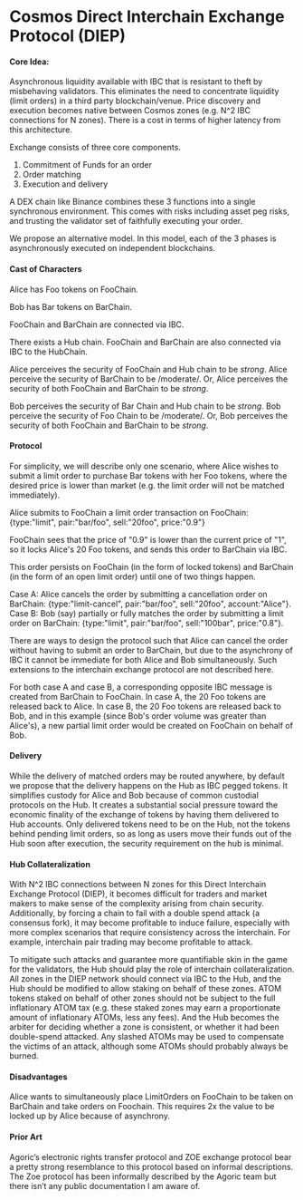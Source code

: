 # Cosmos Direct Interchain Exchange Protocol (DIEP)

#### Core Idea:

Asynchronous liquidity available with IBC that is resistant to theft by misbehaving validators. This eliminates the need to concentrate liquidity (limit orders) in a third party blockchain/venue. Price discovery and execution becomes native between Cosmos zones (e.g. N^2 IBC connections for N zones). There is a cost in terms of higher latency from this architecture.

Exchange consists of three core components.

1. Commitment of Funds for an order
2. Order matching
3. Execution and delivery

A DEX chain like Binance combines these 3 functions into a single synchronous environment. This comes with risks including asset peg risks, and trusting the validator set of faithfully executing your order.	

We propose an alternative model.  In this model, each of the 3 phases is asynchronously executed on independent blockchains.

#### Cast of Characters

Alice has Foo tokens on FooChain.

Bob has Bar tokens on BarChain.

FooChain and BarChain are connected via IBC.

There exists a Hub chain.  FooChain and BarChain are also connected via IBC to the HubChain.

Alice perceives the security of FooChain and Hub chain to be *strong*. 
Alice perceive the security of BarChain to be /moderate/.
Or, Alice perceives the security of both FooChain and BarChain to be *strong*.

Bob perceives the security of Bar Chain and Hub chain to be *strong*.
Bob perceive the security of Foo Chain to be /moderate/.
Or, Bob perceives the security of both FooChain and BarChain to be *strong*.

#### Protocol

For simplicity, we will describe only one scenario, where Alice wishes to submit a limit order to purchase Bar tokens with her Foo tokens, where the desired price is lower than market (e.g. the limit order will not be matched immediately).

Alice submits to FooChain a limit order transaction on FooChain: {type:"limit", pair:"bar/foo", sell:"20foo", price:"0.9"}

FooChain sees that the price of "0.9" is lower than the current price of "1", so it locks Alice's 20 Foo tokens, and sends this order to BarChain via IBC.

This order persists on FooChain (in the form of locked tokens) and BarChain (in the form of an open limit order) until one of two things happen.

Case A: Alice cancels the order by submitting a cancellation order on BarChain: {type:"limit-cancel", pair:"bar/foo", sell:"20foo", account:"Alice"}.
Case B: Bob (say) partially or fully matches the order by submitting a limit order on BarChain: {type:"limit", pair:"bar/foo", sell:"100bar", price:"0.8"}.

There are ways to design the protocol such that Alice can cancel the order without having to submit an order to BarChain, but due to the asynchrony of IBC it cannot be immediate for both Alice and Bob simultaneously.  Such extensions to the interchain exchange protocol are not described here.

For both case A and case B, a corresponding opposite IBC message is created from BarChain to FooChain.  In case A, the 20 Foo tokens are released back to Alice.  In case B, the 20 Foo tokens are released back to Bob, and in this example (since Bob's order volume was greater than Alice's), a new partial limit order would be created on FooChain on behalf of Bob.

#### Delivery

While the delivery of matched orders may be routed anywhere, by default we propose that the delivery happens on the Hub as IBC pegged tokens.
It simplifies custody for Alice and Bob because of common custodial protocols on the Hub.
It creates a substantial social pressure toward the economic finality of the exchange of tokens by having them delivered to Hub accounts.
Only delivered tokens need to be on the Hub, not the tokens behind pending limit orders, so as long as users move their funds out of the Hub soon after execution, the security requirement on the hub is minimal.

#### Hub Collateralization

With N^2 IBC connections between N zones for this Direct Interchain Exchange Protocol (DIEP), it becomes difficult for traders and market makers to make sense of the complexity arising from chain security.
Additionally, by forcing a chain to fail with a double spend attack (a consensus fork), it may become profitable to induce failure, especially with more complex scenarios that require consistency across the interchain.  For example, interchain pair trading may become profitable to attack.

To mitigate such attacks and guarantee more quantifiable skin in the game for the validators, the Hub should play the role of interchain collateralization.  All zones in the DIEP network should connect via IBC to the Hub, and the Hub should be modified to allow staking on behalf of these zones.  ATOM tokens staked on behalf of other zones should not be subject to the full inflationary ATOM tax (e.g. these staked zones may earn a proportionate amount of inflationary ATOMs, less any fees).  And the Hub becomes the arbiter for deciding whether a zone is consistent, or whether it had been double-spend attacked.  Any slashed ATOMs may be used to compensate the victims of an attack, although some ATOMs should probably always be burned.

#### Disadvantages

Alice wants to simultaneously place LimitOrders on FooChain to be taken on BarChain and take orders on Foochain. This requires 2x the value to be locked up by Alice because of asynchrony.


#### Prior Art

Agoric’s electronic rights transfer protocol and ZOE exchange protocol bear a pretty strong resemblance to this protocol based on informal descriptions. The Zoe protocol has been informally described by the Agoric team but there isn’t any public documentation I am aware of.
